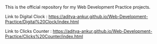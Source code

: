 This is the official repository for my Web Development Practice projects.

Link to Digital Clock : https://aditya-ankur.github.io/Web-Development-Practice/Digital%20Clock/index.html

Link to Clicks Counter : https://aditya-ankur.github.io/Web-Development-Practice/Clicks%20Counter/index.html
